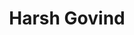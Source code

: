 ---
title: Harsh Govind
organization: Microsoft
country: USA
talk: "Lessons for the Next Machine Learning Project"
---